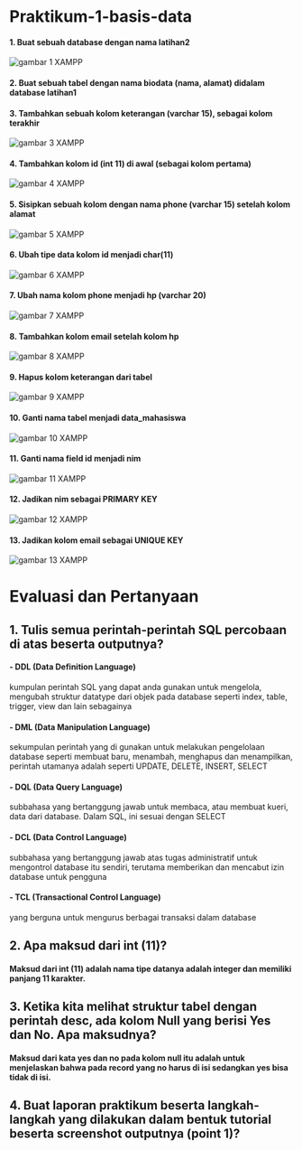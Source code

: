 # Praktikum-1-basis-data
#### 1. Buat sebuah database dengan nama latihan2
![gambar 1 XAMPP](https://user-images.githubusercontent.com/116246238/231046577-ebe4f827-d0b5-461d-8590-f7be6838a9cc.jpg)

#### 2. Buat sebuah tabel dengan nama biodata (nama, alamat) didalam database latihan1


#### 3. Tambahkan sebuah kolom keterangan (varchar 15), sebagai kolom terakhir
![gambar 3 XAMPP](https://user-images.githubusercontent.com/116246238/231046605-0f6b8e1f-4f9d-4f41-8cd3-990e6b6f961f.png)

#### 4. Tambahkan kolom id (int 11) di awal (sebagai kolom pertama)
![gambar 4 XAMPP](https://user-images.githubusercontent.com/116246238/231046710-a6424533-1daf-4698-bbf3-dd0d42f9448b.png)

#### 5. Sisipkan sebuah kolom dengan nama phone (varchar 15) setelah kolom alamat
![gambar 5 XAMPP](https://user-images.githubusercontent.com/116246238/231046748-a8d9eeda-30b8-426b-a7f3-7a40b3c987d6.png)

#### 6. Ubah tipe data kolom id menjadi char(11)
![gambar 6 XAMPP](https://user-images.githubusercontent.com/116246238/231046762-7f6b8db5-7480-4488-acd2-36e12fc9cdb7.png)

#### 7. Ubah nama kolom phone menjadi hp (varchar 20)
![gambar 7 XAMPP](https://user-images.githubusercontent.com/116246238/231046775-dbd77b4c-4186-4aa5-b93f-5aa63d4c749f.png)

#### 8. Tambahkan kolom email setelah kolom hp
![gambar 8 XAMPP](https://user-images.githubusercontent.com/116246238/231046790-0801127e-fcff-48d9-8b03-02d470202882.png)

#### 9. Hapus kolom keterangan dari tabel
![gambar 9 XAMPP](https://user-images.githubusercontent.com/116246238/231046805-9c36b4d6-5d3b-44ea-acdf-7a81ab42fa68.png)

#### 10. Ganti nama tabel menjadi data_mahasiswa
![gambar 10 XAMPP](https://user-images.githubusercontent.com/116246238/231046820-187bb8cb-2ed7-4eff-80b6-32e2a9075365.png)

#### 11. Ganti nama field id menjadi nim
![gambar 11 XAMPP](https://user-images.githubusercontent.com/116246238/231046857-b6f03784-3bd0-456c-99b6-1f2dfb7d2d03.png)

#### 12. Jadikan nim sebagai PRIMARY KEY
![gambar 12 XAMPP](https://user-images.githubusercontent.com/116246238/231046874-68c33777-0c83-4da9-99b7-70f0ad0595e9.png)

#### 13. Jadikan kolom email sebagai UNIQUE KEY
![gambar 13 XAMPP](https://user-images.githubusercontent.com/116246238/231046905-96b5a32c-a3ff-42e2-9979-ac8a74516305.png)

# Evaluasi dan Pertanyaan
## 1. Tulis semua perintah-perintah SQL percobaan di atas beserta outputnya?
#### - DDL (Data Definition Language)
kumpulan perintah SQL yang dapat anda gunakan untuk mengelola, mengubah struktur datatype dari objek pada database seperti index, table, trigger, view dan lain sebagainya
#### - DML (Data Manipulation Language)
sekumpulan perintah yang di gunakan untuk melakukan pengelolaan database seperti membuat baru, menambah, menghapus dan menampilkan, perintah utamanya adalah seperti UPDATE, DELETE, INSERT, SELECT
#### - DQL (Data Query Language)
subbahasa yang bertanggung jawab untuk membaca, atau membuat kueri, data dari database. Dalam SQL, ini sesuai dengan SELECT
#### - DCL (Data Control Language)
subbahasa yang bertanggung jawab atas tugas administratif untuk mengontrol database itu sendiri, terutama memberikan dan mencabut izin database untuk pengguna
#### - TCL (Transactional Control Language)
yang berguna untuk mengurus berbagai transaksi dalam database

## 2. Apa maksud dari int (11)?
#### Maksud dari int (11) adalah nama tipe datanya adalah integer dan memiliki panjang 11 karakter.

## 3. Ketika kita melihat struktur tabel dengan perintah desc, ada kolom Null yang berisi Yes dan No. Apa maksudnya?
#### Maksud dari kata yes dan no pada kolom null itu adalah untuk menjelaskan bahwa pada record yang no harus di isi sedangkan yes bisa tidak di isi.

## 4. Buat laporan praktikum beserta langkah-langkah yang dilakukan dalam bentuk tutorial beserta screenshot outputnya (point 1)?
